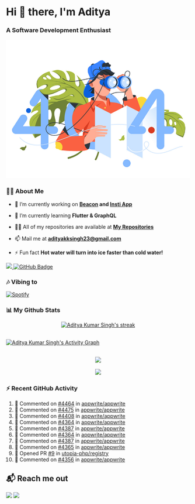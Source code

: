 <h1 align="left"> Hi 👋 there, I'm Aditya</h1>
<!-- <p align="center">
    
[![Typing SVG](https://readme-typing-svg.herokuapp.com?color=%2336BCF7&size=40&center=true&lines=Hi+There!;I'm+Aditya)](https://git.io/typing-svg)
    
</p> -->
<h3 align="left">A Software Development Enthusiast</h3>
<img src="./aditya-home.jpg" />

### 🙋‍♂️ About Me

- 🔭 I’m currently working on **[Beacon](https://github.com/CCExtractor/beacon) and [Insti App](https://github.com/IIT-BHU-InstiApp/IIT-BHU-app)**

- 🌱 I’m currently learning **Flutter & GraphQL**

- 👨‍💻 All of my repositories are available at **[My Repositories](https://github.com/ItsAdityaKSingh?tab=repositories)**

- 📫 Mail me at **adityakksingh23@gmail.com**

- ⚡ Fun fact **Hot water will turn into ice faster than cold water!**


<p align="left">
<a href="https://github.com/ItsAdityaKSingh/github-profile-views-counter">
    <img src="https://komarev.com/ghpvc/?username=itsadityaksingh">
</a> <a href="https://github.com/itsadityaksingh?tab=followers"><img src="https://img.shields.io/github/followers/itsadityaksingh?label=Followers&style=social" alt="GitHub Badge"></a>
</p>
  
### 🎶 Vibing to
[![Spotify](https://spotify-live.vercel.app/api/spotify)](https://open.spotify.com/artist/6VuMaDnrHyPL1p4EHjYLi7?si=3cl_3ZkyRLWj-AUGzT867g)

### 📊 My Github Stats
<!-- [![𝚝𝚛𝚘𝚙𝚑𝚢](https://github-profile-trophy.vercel.app/?username=ItsAdityaKSingh&column=8&margin-w=15&margin-h=15&no-bg=true&no-frame=true&theme=juicyfresh)](https://github.com/ItsAdityaKSingh)

<p align="center">
  <a>
    <img height="150" width="150" src="https://github.com/JayantGoel001/JayantGoel001/blob/master/PNG/left.png">
    <img align="center" src="https://github-readme-streak-stats.herokuapp.com/?user=ItsAdityaKSingh&theme=dark&hide_border=true"/>
    <img height="150" width="150" src="https://github.com/JayantGoel001/JayantGoel001/blob/master/PNG/right.png">
  </a>
</p> -->

<p align="center">
    <a href="https://github.com/SubhamRaoniar28/github-readme-streak-stats">
        <img title="🔥 Get streak stats for your profile at git.io/streak-stats" alt="Aditya Kumar Singh's streak" src="https://github-readme-streak-stats.herokuapp.com/?user=ItsAdityaKSingh&theme=highcontrast&hide_border=true&background=0D1117"/>
    </a>
</p>



<br/>
<a href="https://github.com/kailash360/github-readme-activity-graph"><img alt="Aditya Kumar Singh's Activity Graph" src="https://activity-graph.herokuapp.com/graph?username=itsadityaksingh&bg_color=0D1117&color=FF8539&line=FF8539&point=FFFFFF&hide_border=true" /></a>
<br/>
<br/>
<p align="center"><img src="https://github-readme-stats.vercel.app/api/top-langs/?username=itsadityaksingh&layout=compact"/></p>
<p align="center"><img src="https://github-readme-stats.vercel.app/api?username=ItsAdityaKSingh&show_icons=true&theme=swift" /></p>

### ⚡ Recent GitHub Activity
<!--RECENT_ACTIVITY:start-->
1. 💬 Commented on [#4464](https://github.com/appwrite/appwrite/issues/4464#issuecomment-1279270561) in [appwrite/appwrite](https://github.com/appwrite/appwrite)
2. 💬 Commented on [#4475](https://github.com/appwrite/appwrite/issues/4475#issuecomment-1279270362) in [appwrite/appwrite](https://github.com/appwrite/appwrite)
3. 💬 Commented on [#4408](https://github.com/appwrite/appwrite/issues/4408#issuecomment-1278644463) in [appwrite/appwrite](https://github.com/appwrite/appwrite)
4. 💬 Commented on [#4364](https://github.com/appwrite/appwrite/issues/4364#issuecomment-1278526890) in [appwrite/appwrite](https://github.com/appwrite/appwrite)
5. 💬 Commented on [#4387](https://github.com/appwrite/appwrite/issues/4387#issuecomment-1278499457) in [appwrite/appwrite](https://github.com/appwrite/appwrite)
6. 💬 Commented on [#4364](https://github.com/appwrite/appwrite/issues/4364#issuecomment-1277967789) in [appwrite/appwrite](https://github.com/appwrite/appwrite)
7. 💬 Commented on [#4387](https://github.com/appwrite/appwrite/issues/4387#issuecomment-1277966293) in [appwrite/appwrite](https://github.com/appwrite/appwrite)
8. 💬 Commented on [#4365](https://github.com/appwrite/appwrite/issues/4365#issuecomment-1277783086) in [appwrite/appwrite](https://github.com/appwrite/appwrite)
9. 💪 Opened PR [#9](https://github.com/utopia-php/registry/pull/9) in [utopia-php/registry](https://github.com/utopia-php/registry)
10. 💬 Commented on [#4356](https://github.com/appwrite/appwrite/issues/4356#issuecomment-1276600891) in [appwrite/appwrite](https://github.com/appwrite/appwrite)
<!--RECENT_ACTIVITY:end-->



## 📬 Reach me out
<p align="left">
<a href = "https://www.linkedin.com/in/itsadityaksingh/"><img src="https://img.icons8.com/fluent/48/000000/linkedin.png"/></a>
<a href = "https://www.instagram.com/itsadityaksingh/"><img src="https://img.icons8.com/fluent/48/000000/instagram-new.png"/></a>
</p>
